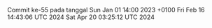 Commit ke-55 pada tanggal Sun Jan 01 14:00 2023 +0100
Fri Feb 16 14:43:06 UTC 2024
Sat Apr 20 03:25:12 UTC 2024
